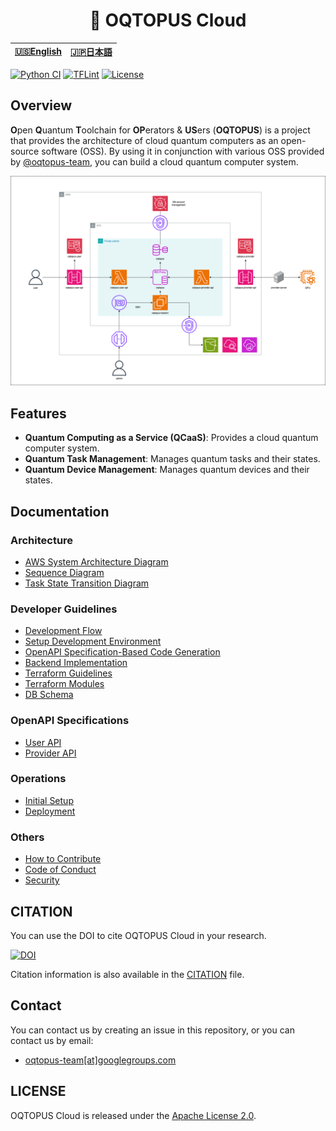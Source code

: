 <div align="center">

<h1> 🐙 OQTOPUS Cloud </h1>

<table>
  <thead>
    <tr>
      <th style="text-align:center"><a href="../">🇺🇸English</a></th>
      <th style="text-align:center"><a href="../ja/">🇯🇵日本語</a></th>
    </tr>
  </thead>
</table>

</div>

[![Python CI](https://github.com/oqtopus-team/oqtopus-cloud/actions/workflows/python-ci.yaml/badge.svg)](https://github.com/oqtopus-team/oqtopus-cloud/actions/workflows/python-ci.yaml) [![TFLint](https://github.com/oqtopus-team/oqtopus-cloud/actions/workflows/tflint.yaml/badge.svg)](https://github.com/oqtopus-team/oqtopus-cloud/actions/workflows/tflint.yaml) [![License](https://img.shields.io/badge/License-Apache_2.0-blue.svg)](https://opensource.org/licenses/Apache-2.0)

## Overview

**O**pen **Q**uantum **T**oolchain for **OP**erators & **US**ers (**OQTOPUS**) is a project that provides the architecture of cloud quantum computers as an open-source software (OSS).
By using it in conjunction with various OSS provided by [@oqtopus-team](https://github.com/oqtopus-team), you can build a cloud quantum computer system.

![OQTOPUS Cloud](../asset/aws_system_architecture_diagram_overview.drawio.png)

## Features

- **Quantum Computing as a Service (QCaaS)**: Provides a cloud quantum computer system.
- **Quantum Task Management**: Manages quantum tasks and their states.
- **Quantum Device Management**: Manages quantum devices and their states.

## Documentation

### Architecture

- [AWS System Architecture Diagram](./architecture/aws_system_architecture_diagram.md)
- [Sequence Diagram](./architecture/sequence_diagram.md)
- [Task State Transition Diagram](./architecture/task_state_transition_diagram.md)

### Developer Guidelines

- [Development Flow](./developer_guidelines/index.md)
- [Setup Development Environment](./developer_guidelines/setup.md)
- [OpenAPI Specification-Based Code Generation](./developer_guidelines/openapi.md)
- [Backend Implementation](./developer_guidelines/backend.md)
- [Terraform Guidelines](./developer_guidelines/terraform_guidelines.md)
- [Terraform Modules](./terraform_modules/README.md)
- [DB Schema](./schema/README.md)

### OpenAPI Specifications

- [User API](./oas/user/openapi.yaml)
- [Provider API](./oas/provider/openapi.yaml)

### Operations

- [Initial Setup](./operation/setup.md)
- [Deployment](./operation/deployment.md)

### Others

- [How to Contribute](./CONTRIBUTING.md)
- [Code of Conduct](./CODE_OF_CONDUCT.md)
- [Security](./SECURITY.md)

## CITATION

You can use the DOI to cite OQTOPUS Cloud in your research.

[![DOI](https://zenodo.org/badge/DOI/10.5281/zenodo.13677664.svg)](https://doi.org/10.5281/zenodo.13677664)

Citation information is also available in the [CITATION](https://github.com/oqtopus-team/oqtopus-cloud/blob/main/CITATION.cff) file.

## Contact

You can contact us by creating an issue in this repository,
or you can contact us by email:

- [oqtopus-team[at]googlegroups.com](mailto:oqtopus-team[at]googlegroups.com)

## LICENSE

OQTOPUS Cloud is released under the [Apache License 2.0](https://github.com/oqtopus-team/oqtopus-cloud/blob/main/LICENSE).
